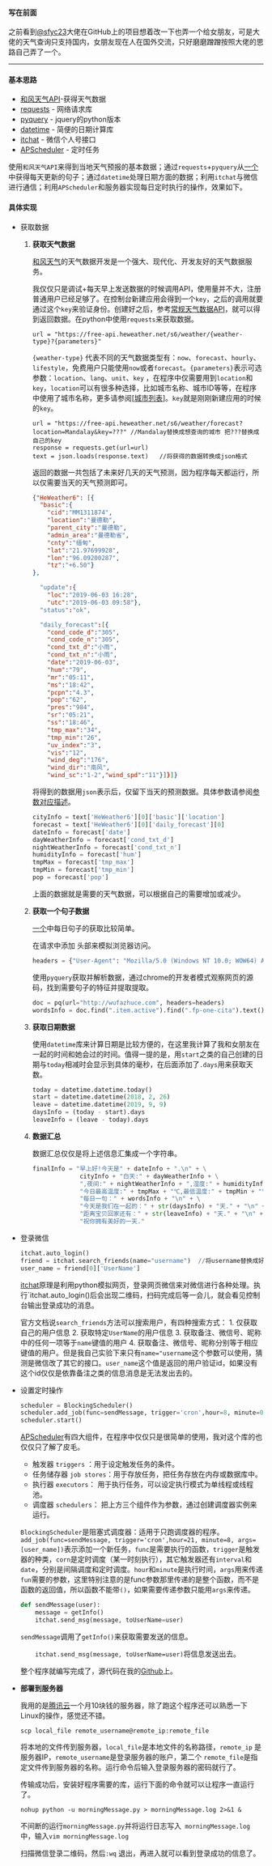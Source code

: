 
#### 写在前面

之前看到[@sfyc23](https://github.com/sfyc23/EverydayWechat)大佬在GitHub上的项目想着改一下也弄一个给女朋友，可是大佬的天气查询只支持国内，女朋友现在人在国外交流，只好磨磨蹭蹭按照大佬的思路自己弄了一个。

<!-- more -->
---

#### 基本思路

- [和风天气API](https://www.heweather.com/)-获得天气数据
- [requests](https://github.com/kennethreitz/requests) - 网络请求库
- [pyquery](https://github.com/gawel/pyquery) - jquery的python版本
- [datetime](https://docs.python.org/3/library/datetime.html) - 简便的日期计算库 
- [itchat](https://github.com/littlecodersh/ItChat) - 微信个人号接口
- [APScheduler](https://apscheduler.readthedocs.io/en/latest/) - 定时任务

使用`和风天气API`来得到当地天气预报的基本数据；通过`requests`+`pyquery`从[一个](http://wufazhuce.com/)中获得每天更新的句子；通过`datetime`处理日期方面的数据；利用`itchat`与微信进行通信；利用`APScheduler`和服务器实现每日定时执行的操作，效果如下。

#### 具体实现

- 获取数据

  1. **获取天气数据**

     [和风天气](https://www.heweather.com/)的天气数据开发是一个强大、现代化、开发友好的天气数据服务。

     我仅仅只是调试+每天早上发送数据的时候调用API，使用量并不大，注册普通用户已经足够了。在控制台新建应用会得到一个`key`，之后的调用就要通过这个`key`来验证身份。创建好之后，参考[常规天气数据API](https://dev.heweather.com/docs/api/weather)，就可以得到返回数据。在python中使用`requests`来获取数据。

     ```pyhthon
     url = "https://free-api.heweather.net/s6/weather/{weather-type}?{parameters}"
     ```

     `{weather-type}` 代表不同的天气数据类型有：`now`、`forecast`、`hourly`、`lifestyle`，免费用户只能使用`now`或者`forecast`。`{parameters}`表示可选参数：`location`、`lang`、`unit`、`key` ，在程序中仅需要用到`location`和`key`，`location`可以有很多种选择，比如城市名称、城市ID等等，在程序中使用了城市名称，更多请参阅[[城市列表](https://dev.heweather.com/docs/refer/city)]。`key`就是刚刚新建应用的时候的`key`。

     ```
     url = "https://free-api.heweather.net/s6/weather/forecast?location=Mandalay&key=???" //Mandalay替换成想查询的城市 把???替换成自己的key
     response = requests.get(url=url) 
     text = json.loads(response.text)   //将获得的数据转换成json格式
     ```

     返回的数据一共包括了未来好几天的天气预测，因为程序每天都运行，所以仅需要当天的天气预测即可。

     ```json
     {"HeWeather6": [{
       "basic":{
         "cid":"MM1311874",
         "location":"曼德勒",
         "parent_city":"曼德勒",
         "admin_area":"曼德勒省",
         "cnty":"缅甸",
         "lat":"21.97699928",
         "lon":"96.09200287",
         "tz":"+6.50"}
     },
     
       "update":{
         "loc":"2019-06-03 16:28",
         "utc":"2019-06-03 09:58"},
       "status":"ok",
     
       "daily_forecast":[{
         "cond_code_d":"305",
         "cond_code_n":"305",
         "cond_txt_d":"小雨",
         "cond_txt_n":"小雨",
         "date":"2019-06-03",
         "hum":"79",
         "mr":"05:11",
         "ms":"18:42",
         "pcpn":"4.3",
         "pop":"62",
         "pres":"984",
         "sr":"05:21",
         "ss":"18:46",
         "tmp_max":"34",
         "tmp_min":"26",
         "uv_index":"3",
         "vis":"12",
         "wind_deg":"176",
         "wind_dir":"南风",
         "wind_sc":"1-2","wind_spd":"11"}]}]}
     
     ```

     将得到的数据用`json`表示后，仅留下当天的预测数据。具体参数请参阅[参数对应描述](https://dev.heweather.com/docs/api/weather)。

     ```python
     cityInfo = text['HeWeather6'][0]['basic']['location']
     forecast = text['HeWeather6'][0]['daily_forecast'][0]
     dateInfo = forecast['date']
     dayWeatherInfo = forecast['cond_txt_d']
     nightWeatherInfo = forecast['cond_txt_n']
     humidityInfo = forecast['hum']
     tmpMax = forecast['tmp_max']
     tmpMin = forecast['tmp_min']
     pop = forecast['pop']
     ```

     上面的数据就是需要的天气数据，可以根据自己的需要增加或减少。

  2. **获取一个句子数据**

     [一个](http://wufazhuce.com/)中每日句子的获取比较简单。

     在请求中添加 头部来模拟浏览器访问。

     ```python
     headers = {"User-Agent": "Mozilla/5.0 (Windows NT 10.0; WOW64) AppleWebKit/537.36 (KHTML, like Gecko) Chrome/67.0.3396.87 Safari/537.36"}
     ```

     使用`pyquery`获取并解析数据，通过chrome的开发者模式观察网页的源码，找到需要句子的特征并提取提取。

     ```python
     doc = pq(url="http://wufazhuce.com", headers=headers)
     wordsInfo = doc.find(".item.active").find(".fp-one-cita").text()
     ```

  3. **获取日期数据**

     使用`datetime`库来计算日期是比较方便的，在这里我计算了我和女朋友在一起的时间和她会过的时间。值得一提的是，用`start`之类的自己创建的日期与`today`相减时会显示到具体的毫秒，在后面添加了`.days`用来获取天数。

     ```python
     today = datetime.datetime.today()
     start = datetime.datetime(2018, 2, 26)
     leave = datetime.datetime(2019, 9, 9)
     daysInfo = (today - start).days
     leaveInfo = (leave - today).days
     ```

  4. **数据汇总**

     数据汇总仅仅是将上述信息汇集成一个字符串。

     ```python
     finalInfo = "早上好!今天是" + dateInfo + ".\n" + \
                  cityInfo + "白天:" + dayWeatherInfo + \
                  ",夜间:" + nightWeatherInfo + ",湿度:" + humidityInfo + "%.\n" \
                  "今日最高温度:" + tmpMax + "℃,最低温度:" + tmpMin + "℃,降雨概率:" + pop +"%.\n" \
                  "每日一句：" + wordsInfo + "\n" + \
                  "今天是我们在一起的：" + str(daysInfo) + "天." + "\n" + \
                  "距离宝贝回家还有：" + str(leaveInfo) + "天." + "\n" + \
                  "祝你拥有美好的一天."
     ```

- 登录微信

  ```python
  itchat.auto_login()
  friend = itchat.search_friends(name="username")  //将username替换成好友的备注
  user_name = friend[0]['UserName']  
  ```

  [itchat](https://github.com/littlecodersh/ItChat)原理是利用python模拟网页，登录网页微信来对微信进行各种处理。执行`itchat.auto_login()后会出现二维码，扫码完成后等一会儿，就会看见控制台输出登录成功的消息。

  官方文档说`search_friends`方法可以搜索用户，有四种搜索方式： 1. 仅获取自己的用户信息 2. 获取特定`UserName`的用户信息 3. 获取备注、微信号、昵称中的任何一项等于`name`键值的用户 4. 获取备注、微信号、昵称分别等于相应键值的用户。但是我自己实验下来只有`name="username`这个参数可以使用，猜测是微信改了其它的接口。`user_name`这个值是返回的用户验证id，如果没有这个id仅仅是依靠备注之类的信息消息是无法发出去的。

- 设置定时操作

  ```python
  scheduler = BlockingScheduler()
  scheduler.add_job(func=sendMessage, trigger='cron',hour=8, minute=0, args=[user_name])
  scheduler.start()
  ```

  [APScheduler](https://apscheduler.readthedocs.io/en/latest/)有四大组件，在程序中仅仅只是很简单的使用，我对这个库的也仅仅只了解了皮毛。

  - 触发器 `triggers` ：用于设定触发任务的条件。
  - 任务储存器 `job stores`：用于存放任务，把任务存放在内存或数据库中。
  - 执行器 `executors`： 用于执行任务，可以设定执行模式为单线程或线程池。
  - 调度器 `schedulers`： 把上方三个组件作为参数，通过创建调度器实例来运行。

  `BlockingScheduler`是阻塞式调度器：适用于只跑调度器的程序。`add_job(func=sendMessage, trigger='cron',hour=21, minute=8, args=[user_name])`表示添加一个新任务，`func`是需要执行的函数，`trigger`是触发器的种类，`corn`是定时调度（某一时刻执行），其它触发器还有`interval`和`date`，分别是间隔调度和定时调度。`hour`和`minute`是执行时间，`args`用来传递`fun`需要的参数，这里特别注意的是func参数那里传递的是整个函数，而不是函数的返回值，所以函数不能带`()`，如果需要传递参数只能用`args`来传递。

  ```python
  def sendMessage(user):
      message = getInfo()
      itchat.send_msg(message, toUserName=user)
  ```

  `sendMessage`调用了`getInfo()`来获取需要发送的信息。

  `    itchat.send_msg(message, toUserName=user)`将信息发送出去。

  整个程序就编写完成了，源代码在我的[Github](https://github.com/februarysea/EverydayWechat)上。

- **部署到服务器**

  我用的是[腾讯云](https://cloud.tencent.com/)一个月10块钱的服务器，除了跑这个程序还可以熟悉一下Linux的操作，感觉还不错。

  ```shell
  scp local_file remote_username@remote_ip:remote_file 
  ```

  将本地的文件传到服务器，`local_file`是本地文件的名称路径，`remote_ip` 是服务器IP，`remote_username`是登录服务器的账户，第二个 `remote_file`是指定文件传到服务器的名称。运行命令后输入登录服务器的密码就行了。

  传输成功后，安装好程序需要的库，运行下面的命令就可以让程序一直运行了。

  ```shell
  nohup python -u morningMessage.py > morningMessage.log 2>&1 &
  ```

  不间断的运行`morningMessage.py`并将运行日志写入` morningMessage.log`中，输入`vim morningMessage.log`

  扫描微信登录二维码，然后`:wq` 退出，再进入就可以看到登录成功的信息了。
